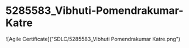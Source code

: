 # 5285583_Vibhuti-Pomendrakumar-Katre

![Agile Certificate]("SDLC/5285583_Vibhuti Pomendrakumar Katre.png")